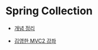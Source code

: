 # Spring Collection

* [개념 정리](./%EA%B0%9C%EB%85%90/readme.MD)

* [김영한 MVC2 강좌](./mvctwo_lecture/)


